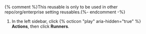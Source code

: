 {% comment %}This reusable is only to be used in other repo/org/enterprise setting reusables.{%- endcomment -%}
1. In the left sidebar, click {% octicon "play" aria-hidden="true" %} **Actions**, then click **Runners**.
